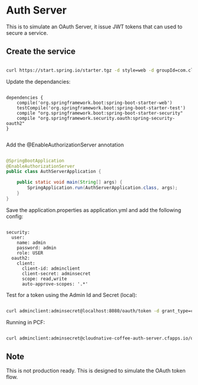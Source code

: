 # Auth Server
This is to simulate an OAuth Server, it issue JWT tokens that can used to secure a service.

## Create the service

```bash

curl https://start.spring.io/starter.tgz -d style=web -d groupId=com.cloudnativecoffee -d name=auth-server | tar -xzvf -

```

Update the dependancies:

```shell

dependencies {
	compile('org.springframework.boot:spring-boot-starter-web')
	testCompile('org.springframework.boot:spring-boot-starter-test')
	compile "org.springframework.boot:spring-boot-starter-security"
	compile "org.springframework.security.oauth:spring-security-oauth2"
}


```

Add the @EnableAuthorizationServer annotation

```java

@SpringBootApplication
@EnableAuthorizationServer
public class AuthServerApplication {

	public static void main(String[] args) {
		SpringApplication.run(AuthServerApplication.class, args);
	}
}

```

Save the application.properties as application.yml and add the following config:

```shell

security:
  user:
    name: admin
    password: admin
    role: USER
  oauth2:
    client:
      client-id: adminclient
      client-secret: adminsecret
      scope: read,write
      auto-approve-scopes: '.*'

```

Test for a token using the Admin Id and Secret (local):

```bash

curl adminclient:adminsecret@localhost:8080/oauth/token -d grant_type=client_credentials

```
Running in PCF:

```bash

curl adminclient:adminsecret@cloudnative-coffee-auth-server.cfapps.io/oauth/token -d grant_type=client_credentials

```

## Note

This is not production ready. This is designed to simulate the OAuth token flow.


